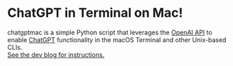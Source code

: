 # ChatGPT in Terminal on Mac!
chatgptmac is a simple Python script that leverages the [OpenAI API](https://openai.com/api/) to enable [ChatGPT](https://openai.com/blog/chatgpt/) functionality in the macOS Terminal and other Unix-based CLIs.  
[See the dev blog for instructions.](https://andre.today/f/integrate-chatgpt-into-your-mac-or-linux-terminal)
